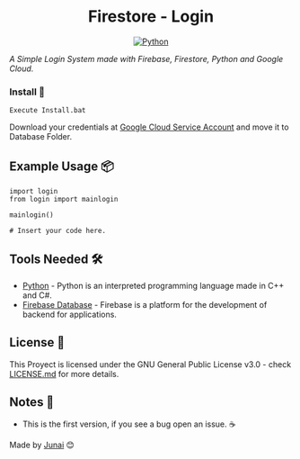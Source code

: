 <h1 align="center"> Firestore - Login </h1>

<p align="center">
    <a href="https://www.python.org/downloads/release/python-380/" align="center">
        <img alt="Python" src="https://img.shields.io/badge/python-3.6%20%7C%203.7%20%7C%203.8-blue">
    </a>

_A Simple Login System made with Firebase, Firestore, Python and Google Cloud._


### Install 🔧
```
Execute Install.bat
```
Download your credentials at [Google Cloud Service Account](https://console.cloud.google.com/iam-admin/serviceaccounts) and move it to Database Folder.


## Example Usage 📦
```
import login
from login import mainlogin

mainlogin()

# Insert your code here.

```
## Tools Needed 🛠️

* [Python](https://python.org/) - Python is an interpreted programming language made in C++ and C#.
* [Firebase Database](https://firebase.google.com/) - Firebase is a platform for the development of backend for applications.

## License 📄

This Proyect is licensed under the GNU General Public License v3.0 - check [LICENSE.md](LICENSE) for more details.

## Notes 🎁

* This is the first version, if you see a bug open an issue. ☕ 

Made by [Junai](https://github.com/Junai22) 😊

